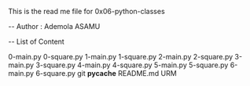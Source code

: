 

This is the read me file for 0x06-python-classes

-- Author : Ademola ASAMU

-- List of Content


0-main.py
0-square.py
1-main.py
1-square.py
2-main.py
2-square.py
3-main.py
3-square.py
4-main.py
4-square.py
5-main.py
5-square.py
6-main.py
6-square.py
git
__pycache__
README.md
URM
